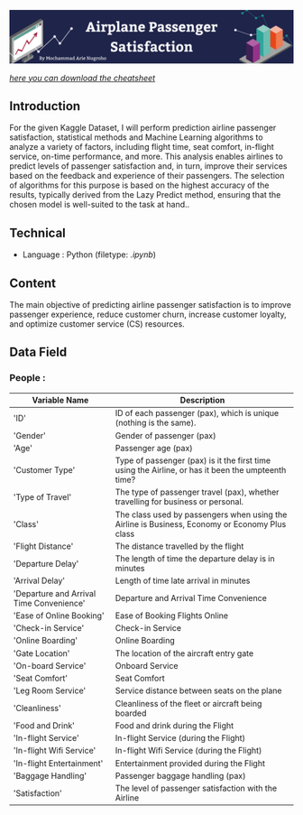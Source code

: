![This is an image](https://github.com/arienugroho050396/Airline-Passenger-Satisfaction/blob/main/header.png) 
 
[*here you can download the cheatsheet*](https://www.kaggle.com/datasets/mysarahmadbhat/airline-passenger-satisfaction)  

## Introduction  
For the given Kaggle Dataset, I will perform prediction airline passenger satisfaction, statistical methods and Machine Learning algorithms to analyze a variety of factors, including flight time, seat comfort, in-flight service, on-time performance, and more. This analysis enables airlines to predict levels of passenger satisfaction and, in turn, improve their services based on the feedback and experience of their passengers. The selection of algorithms for this purpose is based on the highest accuracy of the results, typically derived from the Lazy Predict method, ensuring that the chosen model is well-suited to the task at hand..  

## Technical  
- Language : Python (filetype: *.ipynb*)

## Content  
The main objective of predicting airline passenger satisfaction is to improve passenger experience, reduce customer churn, increase customer loyalty, and optimize customer service (CS) resources.

## Data Field
### People : 

| Variable Name | Description |
| --- | --- |
| 'ID' | ID of each passenger (pax), which is unique (nothing is the same). |
| 'Gender' | Gender of passenger (pax) |
| 'Age' | Passenger age (pax) |
| 'Customer Type' |  Type of passenger (pax) is it the first time using the Airline, or has it been the umpteenth time? |
| 'Type of Travel' |  The type of passenger travel (pax), whether travelling for business or personal. |
| 'Class' | The class used by passengers when using the Airline is Business, Economy or Economy Plus class |
| 'Flight Distance' |  The distance travelled by the flight |
| 'Departure Delay' | The length of time the departure delay is in minutes |
| 'Arrival Delay' | Length of time late arrival in minutes |
| 'Departure and Arrival Time Convenience' |  Departure and Arrival Time Convenience |
| 'Ease of Online Booking' | Ease of Booking Flights Online |
| 'Check-in Service' | Check-in Service |
| 'Online Boarding' | Online Boarding |
| 'Gate Location' | The location of the aircraft entry gate |
| 'On-board Service' |  Onboard Service |
| 'Seat Comfort' | Seat Comfort |
| 'Leg Room Service' | Service distance between seats on the plane |
| 'Cleanliness' | Cleanliness of the fleet or aircraft being boarded |
| 'Food and Drink' | Food and drink during the Flight |
| 'In-flight Service' | In-flight Service (during the Flight) |
| 'In-flight Wifi Service' |  In-flight Wifi Service (during the Flight) |
| 'In-flight Entertainment' | Entertainment provided during the Flight |
| 'Baggage Handling' |  Passenger baggage handling (pax) |
| 'Satisfaction' | The level of passenger satisfaction with the Airline |
